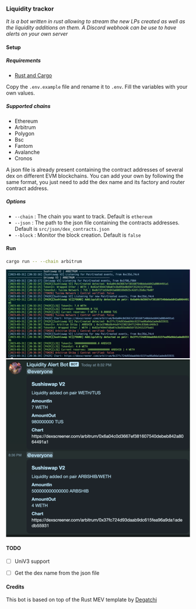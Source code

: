 ### Liquidity trackor

*It is a bot written in rust allowing to stream the new LPs created as well as the liquidity additions on them. A Discord webhook can be use to have alerts on your own server*

#### Setup
##### Requirements
- [Rust and Cargo](https://win.rustup.rs/)

Copy the `.env.example` file and rename it to `.env`. Fill the variables with your own values.

##### Supported chains
- Ethereum
- Arbitrum
- Polygon
- Bsc
- Fantom
- Avalanche
- Cronos

A json file is already present containing the contract addresses of several dex on different EVM blockchains. You can add your own by following the same format, you just need to add the dex name and its factory and router contract address.

##### Options
- `--chain` : The chain you want to track. Default is `ethereum`
- `--json` : The path to the json file containing the contracts addresses. Default is `src/json/dex_contracts.json`
- `--block` : Monitor the block creation. Default is `false`

#### Run
```bash
cargo run -- --chain arbitrum
```

![Result output](img/output.png)
![Discord alert](img/output2.png)

#### TODO
- [ ] UniV3 support
- [ ] Get the dex name from the json file


#### Credits
This bot is based on top of the Rust MEV template by [Degatchi](https://github.com/degatchi/mev-template-rs)